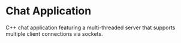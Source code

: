 # Chat Application

C++ chat application featuring a multi-threaded server that supports multiple client connections via sockets.
